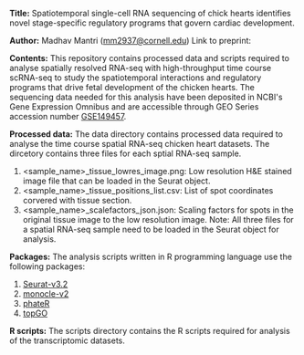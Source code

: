 **Title:** Spatiotemporal single-cell RNA sequencing of chick hearts identifies novel stage-specific regulatory programs that govern cardiac development.

**Author:** Madhav Mantri (mm2937@cornell.edu)
Link to preprint: 

**Contents:** This repository contains processed data and scripts required to analyse spatially resolved RNA-seq with high-throughput time course scRNA-seq to study the spatiotemporal interactions and regulatory programs that drive fetal development of the chicken hearts. The sequencing data needed for this analysis have been deposited in NCBI's Gene Expression Omnibus and are accessible through GEO Series accession number [GSE149457](https://www.ncbi.nlm.nih.gov/geo/query/acc.cgi?acc=GSE149457).

**Processed data:** The data directory contains processed data required to analyse the time course spatial RNA-seq chicken heart datasets. The dircetory contains three files for each sptial RNA-seq sample.
1. <sample_name>_tissue_lowres_image.png: Low resolution H&E stained image file that can be loaded in the Seurat object.
2. <sample_name>_tissue_positions_list.csv: List of spot coordinates corvered with tissue section.
3. <sample_name>_scalefactors_json.json: Scaling factors for spots in the original tissue image to the low resolution image. 
Note: All three files for a spatial RNA-seq sample need to be loaded in the Seurat object for analysis.

**Packages:** The analysis scripts written in R programming language use the following packages:
1. [Seurat-v3.2](https://satijalab.org/seurat/v3.1/spatial_vignette.html)
2. [monocle-v2](http://cole-trapnell-lab.github.io/monocle-release/docs/#installing-monocle)
3. [phateR](https://cran.r-project.org/web/packages/phateR/readme/README.html#installation)
4. [topGO](https://www.bioconductor.org/packages/release/bioc/html/topGO.html)

**R scripts:** The scripts directory contains the R scripts required for analysis of the transcriptomic datasets.
